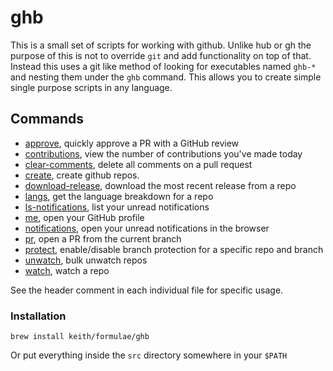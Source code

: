 # ghb

This is a small set of scripts for working with github. Unlike hub or gh
the purpose of this is not to override `git` and add functionality on
top of that. Instead this uses a git like method of looking for
executables named `ghb-*` and nesting them under the `ghb` command. This
allows you to create simple single purpose scripts in any language.

## Commands

- [approve](https://github.com/keith/ghb/blob/master/src/ghb-approve),
quickly approve a PR with a GitHub review
- [contributions](https://github.com/keith/ghb/blob/master/src/ghb-contributions),
view the number of contributions you've made today
- [clear-comments](https://github.com/keith/ghb/blob/master/src/ghb-clear-comments),
delete all comments on a pull request
- [create](https://github.com/keith/ghb/blob/master/src/ghb-create),
create github repos.
- [download-release](https://github.com/keith/ghb/blob/master/src/ghb-download-release),
download the most recent release from a repo
- [langs](https://github.com/keith/ghb/blob/master/src/ghb-langs),
get the language breakdown for a repo
- [ls-notifications](https://github.com/keith/ghb/blob/master/src/ghb-ls-notifications),
list your unread notifications
- [me](https://github.com/keith/ghb/blob/master/src/ghb-me),
open your GitHub profile
- [notifications](https://github.com/keith/ghb/blob/master/src/ghb-notifications),
open your unread notifications in the browser
- [pr](https://github.com/keith/ghb/blob/master/src/ghb-pr),
open a PR from the current branch
- [protect](https://github.com/keith/ghb/blob/master/src/ghb-protect),
enable/disable branch protection for a specific repo and branch
- [unwatch](https://github.com/keith/ghb/blob/master/src/ghb-unwatch),
bulk unwatch repos
- [watch](https://github.com/keith/ghb/blob/master/src/ghb-watch),
watch a repo

See the header comment in each individual file for specific usage.

### Installation

```
brew install keith/formulae/ghb
```

Or put everything inside the `src` directory somewhere in your `$PATH`
